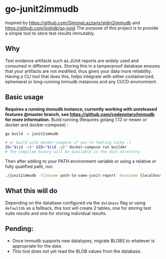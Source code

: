 # go-junit2immudb

Inspired by https://github.com/SimoneLazzaris/stdin2immudb and https://github.com/joshdk/go-junit
The purpose of this project is to provide a simple tool to store test results immutably.

## Why

Test evidence artifacts such as JUnit reports are widely used and consumed in different ways. Storing this in a tamperproof database ensures that your artifacts are not modified, thus gives your data more reliability. Having a CLI tool that does this, helps integrate with either containerized, ephemeral or long-running immudb instances and any CI/CD environment.

## Basic usage

**Requires a running immudb instance, currently working with unreleased features @master branch, see <https://github.com/codenotary/immudb> for more information.**
Build running (Requires golang 1.12 or newer or docker and docker-compose) :

```bash
go build -o junit2immudb 

# or build with docker-compose if you're feeling lucky :)
ID="$(id -u)" GID="$(id -g)" docker-compose run builder
# The compiled binary will be available in the dist directory
```

Then after adding to your PATH environment variable or using a relative or fully qualified path, run:

```bash
./junit2immudb -filename path-to-some-junit-report -hostname {localhost/your-immudb-host} -port {3322/your-immudb-port} -username {immudb/your-immudb-username} -password {your-immudb-password}
```

## What this will do

Depending on the database configured via the ```database``` flag or using ```defaultdb``` as a fallback, this tool will create 2 tables, one for storing test suite results and one for storing individual results.


## Pending: 

* Once immudb supports new datatypes, migrate BLOBS to whatever is appropriate for the data.
* This tool does not yet read the BLOB values from the database.
  
